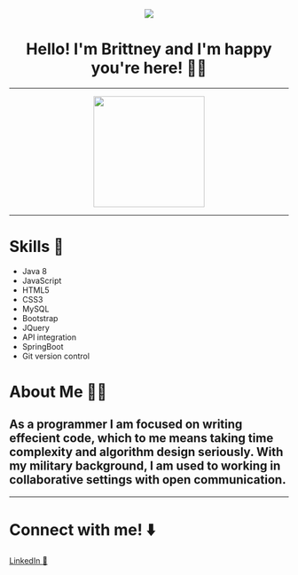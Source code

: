 <div id="header" align="center">
  <img src="https://user-images.githubusercontent.com/110069445/234941799-0cf7bcfd-7389-470e-b530-f1f03497498d.jpg" />
  <h1> Hello! I'm Brittney and I'm happy you're here! 👋🏾 </h1>
</div>

<hr> 
<div id="header" align="center">
 <img src="https://media.giphy.com/media/487L0pNZKONFN01oHO/giphy.gif" width="200"/>
</div>  
<hr>
<h1> Skills 🧩 </h1>
  <ul>
    <li>Java 8</li>
    <li>JavaScript</li>
    <li>HTML5</li>
    <li>CSS3</li>
    <li>MySQL</li> 
    <li>Bootstrap</li>
    <li>JQuery</li>
    <li>API integration</li>
    <li>SpringBoot</li>
    <li>Git version control</li>  
  </ul>
<h1>About Me ✍🏾</h1>  
<h2>As a programmer I am focused on writing effecient code, which to me means taking time complexity and algorithm design seriously. With my military background, I am used to working in collaborative settings with open communication. </h2>
<hr>

<h1>Connect with me! ⬇️</h1>
<a href="https://www.linkedin.com/in/brittney-brinson-b623bb245/">LinkedIn 💼</a>


